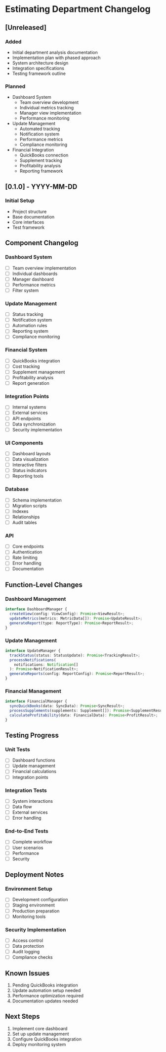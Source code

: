 # Estimating Department Changelog

## [Unreleased]

### Added

- Initial department analysis documentation
- Implementation plan with phased approach
- System architecture design
- Integration specifications
- Testing framework outline

### Planned

- Dashboard System
  - Team overview development
  - Individual metrics tracking
  - Manager view implementation
  - Performance monitoring
- Update Management
  - Automated tracking
  - Notification system
  - Performance metrics
  - Compliance monitoring
- Financial Integration
  - QuickBooks connection
  - Supplement tracking
  - Profitability analysis
  - Reporting framework

## [0.1.0] - YYYY-MM-DD

### Initial Setup

- Project structure
- Base documentation
- Core interfaces
- Test framework

## Component Changelog

### Dashboard System

- [ ] Team overview implementation
- [ ] Individual dashboards
- [ ] Manager dashboard
- [ ] Performance metrics
- [ ] Filter system

### Update Management

- [ ] Status tracking
- [ ] Notification system
- [ ] Automation rules
- [ ] Reporting system
- [ ] Compliance monitoring

### Financial System

- [ ] QuickBooks integration
- [ ] Cost tracking
- [ ] Supplement management
- [ ] Profitability analysis
- [ ] Report generation

### Integration Points

- [ ] Internal systems
- [ ] External services
- [ ] API endpoints
- [ ] Data synchronization
- [ ] Security implementation

### UI Components

- [ ] Dashboard layouts
- [ ] Data visualization
- [ ] Interactive filters
- [ ] Status indicators
- [ ] Reporting tools

### Database

- [ ] Schema implementation
- [ ] Migration scripts
- [ ] Indexes
- [ ] Relationships
- [ ] Audit tables

### API

- [ ] Core endpoints
- [ ] Authentication
- [ ] Rate limiting
- [ ] Error handling
- [ ] Documentation

## Function-Level Changes

### Dashboard Management

```typescript
interface DashboardManager {
  createView(config: ViewConfig): Promise<ViewResult>;
  updateMetrics(metrics: MetricData[]): Promise<UpdateResult>;
  generateReport(type: ReportType): Promise<ReportResult>;
}
```

### Update Management

```typescript
interface UpdateManager {
  trackStatus(status: StatusUpdate): Promise<TrackingResult>;
  processNotifications(
    notifications: Notification[]
  ): Promise<NotificationResult>;
  generateReports(config: ReportConfig): Promise<ReportResult>;
}
```

### Financial Management

```typescript
interface FinancialManager {
  syncQuickBooks(data: SyncData): Promise<SyncResult>;
  processSupplements(supplements: Supplement[]): Promise<SupplementResult>;
  calculateProfitability(data: FinancialData): Promise<ProfitResult>;
}
```

## Testing Progress

### Unit Tests

- [ ] Dashboard functions
- [ ] Update management
- [ ] Financial calculations
- [ ] Integration points

### Integration Tests

- [ ] System interactions
- [ ] Data flow
- [ ] External services
- [ ] Error handling

### End-to-End Tests

- [ ] Complete workflow
- [ ] User scenarios
- [ ] Performance
- [ ] Security

## Deployment Notes

### Environment Setup

- [ ] Development configuration
- [ ] Staging environment
- [ ] Production preparation
- [ ] Monitoring tools

### Security Implementation

- [ ] Access control
- [ ] Data protection
- [ ] Audit logging
- [ ] Compliance checks

## Known Issues

1. Pending QuickBooks integration
2. Update automation setup needed
3. Performance optimization required
4. Documentation updates needed

## Next Steps

1. Implement core dashboard
2. Set up update management
3. Configure QuickBooks integration
4. Deploy monitoring system
